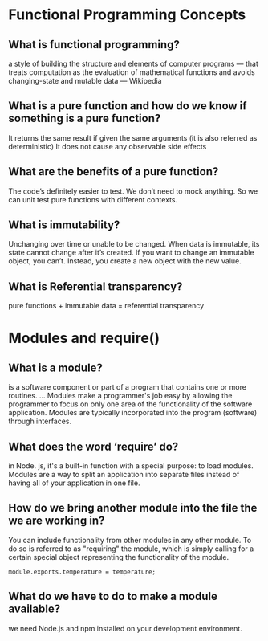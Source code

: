 
# Functional Programming Concepts

## What is functional programming?

a style of building the structure and elements of computer programs — that treats computation as the evaluation of mathematical functions and avoids changing-state and mutable data — Wikipedia

## What is a pure function and how do we know if something is a pure function?

It returns the same result if given the same arguments (it is also referred as deterministic)
It does not cause any observable side effects

## What are the benefits of a pure function?

The code’s definitely easier to test. We don’t need to mock anything. So we can unit test pure functions with different contexts.

## What is immutability?

Unchanging over time or unable to be changed.
When data is immutable, its state cannot change after it’s created. If you want to change an immutable object, you can’t. Instead, you create a new object with the new value.

## What is Referential transparency?

pure functions + immutable data = referential transparency

# Modules and require()

## What is a module?

is a software component or part of a program that contains one or more routines. ... Modules make a programmer's job easy by allowing the programmer to focus on only one area of the functionality of the software application. Modules are typically incorporated into the program (software) through interfaces.

## What does the word ‘require’ do?

in Node. js, it's a built-in function with a special purpose: to load modules. Modules are a way to split an application into separate files instead of having all of your application in one file.

## How do we bring another module into the file the we are working in?

You can include functionality from other modules in any other module. To do so is referred to as "requiring" the module, which is simply calling for a certain special object representing the functionality of the module.

``` module.exports.temperature = temperature; ```

## What do we have to do to make a module available?

 we need Node.js and npm installed on your development environment.
